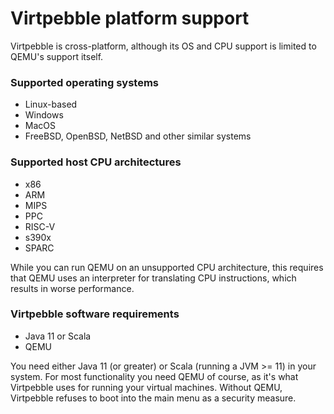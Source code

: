 # Virtpebble platform support

Virtpebble is cross-platform, although its OS and CPU support is limited to QEMU's support itself.

### Supported operating systems

* Linux-based
* Windows
* MacOS
* FreeBSD, OpenBSD, NetBSD and other similar systems

### Supported host CPU architectures

* x86
* ARM
* MIPS
* PPC
* RISC-V
* s390x
* SPARC

While you can run QEMU on an unsupported CPU architecture, this requires that QEMU uses an interpreter for translating CPU instructions, which results in worse performance.

### Virtpebble software requirements

* Java 11 or Scala
* QEMU

You need either Java 11 (or greater) or Scala (running a JVM >= 11) in your system. For most functionality you need QEMU of course, as it's what Virtpebble uses for running your virtual machines. Without QEMU, Virtpebble refuses to boot into the main menu as a security measure.
